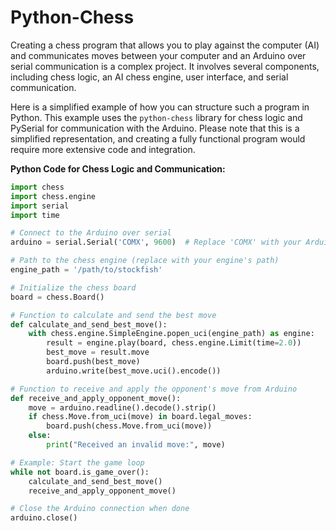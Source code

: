 # Python-Chess
Creating a chess program that allows you to play against the computer (AI) and communicates moves between your computer and an Arduino over serial communication is a complex project. It involves several components, including chess logic, an AI chess engine, user interface, and serial communication.

Here is a simplified example of how you can structure such a program in Python. This example uses the `python-chess` library for chess logic and PySerial for communication with the Arduino. Please note that this is a simplified representation, and creating a fully functional program would require more extensive code and integration.

**Python Code for Chess Logic and Communication:**

```python
import chess
import chess.engine
import serial
import time

# Connect to the Arduino over serial
arduino = serial.Serial('COMX', 9600)  # Replace 'COMX' with your Arduino's port

# Path to the chess engine (replace with your engine's path)
engine_path = '/path/to/stockfish'

# Initialize the chess board
board = chess.Board()

# Function to calculate and send the best move
def calculate_and_send_best_move():
    with chess.engine.SimpleEngine.popen_uci(engine_path) as engine:
        result = engine.play(board, chess.engine.Limit(time=2.0))
        best_move = result.move
        board.push(best_move)
        arduino.write(best_move.uci().encode())

# Function to receive and apply the opponent's move from Arduino
def receive_and_apply_opponent_move():
    move = arduino.readline().decode().strip()
    if chess.Move.from_uci(move) in board.legal_moves:
        board.push(chess.Move.from_uci(move))
    else:
        print("Received an invalid move:", move)

# Example: Start the game loop
while not board.is_game_over():
    calculate_and_send_best_move()
    receive_and_apply_opponent_move()

# Close the Arduino connection when done
arduino.close()
```
